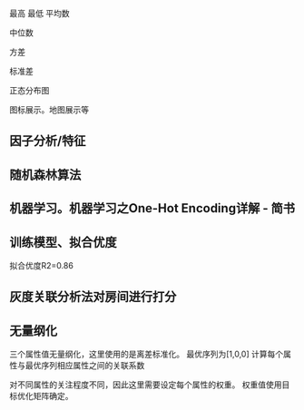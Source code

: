 
最高
最低
平均数

中位数

方差

标准差

正态分布图

图标展示。地图展示等


##  因子分析/特征

##  随机森林算法

##  机器学习。机器学习之One-Hot Encoding详解 - 简书

##  训练模型、拟合优度
拟合优度R2=0.86

##  灰度关联分析法对房间进行打分

##  无量纲化
三个属性值无量纲化，这里使用的是离差标准化。
最优序列为[1,0,0]
计算每个属性与最优序列相应属性之间的关联系数

对不同属性的关注程度不同，因此这里需要设定每个属性的权重。
权重值使用目标优化矩阵确定。